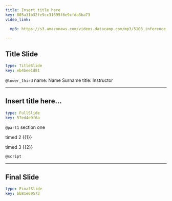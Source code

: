 ```yaml
---
title: Insert title here
key: 805a31b32fe9cc31695f6e9cfda3ba73
video_link:

  mp3: https://s3.amazonaws.com/videos.datacamp.com/mp3/5103_inference_for_numerical_data/v1/5103_ch4_5.mp3

---
```

## Title Slide

```yaml
type: TitleSlide
key: eb4bee1d81
```





`@lower_third`
name: Name Surname
title: Instructor




---
## Insert title here...

```yaml
type: FullSlide
key: 57ed4e9f6a
```

`@part1`
section one

timed 2 {{1}}

timed 3 {{2}}





`@script`




---
## Final Slide

```yaml
type: FinalSlide
key: bb81e69573
```








